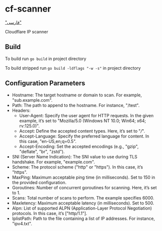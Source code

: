 # cf-scanner

["فارسی"](/README_fa.md)

Cloudflare IP scanner

## Build

To build run `go build` in project directory

To build stripped run `go build -ldflags "-w -s"` in project directory

## Configuration Parameters

* Hostname: The target hostname or domain to scan. For example, "sub.example.com".
* Path: The path to append to the hostname. For instance, "/test".
* Headers:
  * User-Agent: Specify the user agent for HTTP requests. In the given example, it’s set to "Mozilla/5.0 (Windows NT 10.0; Win64; x64; rv:125.0)".
  * Accept: Define the accepted content types. Here, it’s set to "*/*".
  * Accept-Language: Specify the preferred language for content. In this case, "en-US,en;q=0.5".
  * Accept-Encoding: Set the accepted encodings (e.g., "gzip", "deflate", "br", "zstd").
* SNI (Server Name Indication): The SNI value to use during TLS handshake. For example, "example.com".
* Scheme: The protocol scheme ("http" or "https"). In this case, it’s "https".
* MaxPing: Maximum acceptable ping time (in milliseconds). Set to 150 in the provided configuration.
* Goroutines: Number of concurrent goroutines for scanning. Here, it’s set to 1.
* Scans: Total number of scans to perform. The example specifies 6000.
* Maxletency: Maximum acceptable latency (in milliseconds). Set to 500.
* Alpn: List of supported ALPN (Application-Layer Protocol Negotiation) protocols. In this case, it’s ["http/1.1"].
* IplistPath: Path to the file containing a list of IP addresses. For instance, "ipv4.txt".
